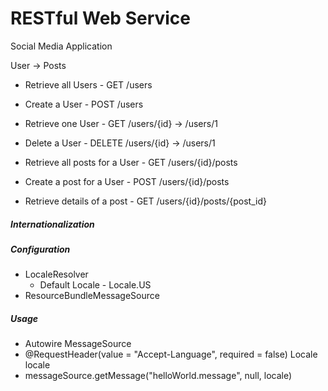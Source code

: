 # RESTful Web Service

Social Media Application

User -> Posts

- Retrieve all Users	-	GET /users
- Create a User			- 	POST /users
- Retrieve one User		-	GET /users/{id} 	-> /users/1
- Delete a User			- 	DELETE /users/{id} 	-> /users/1

- Retrieve all posts for a User	-	GET /users/{id}/posts
- Create a post for a User		- 	POST /users/{id}/posts
- Retrieve details of a post	-	GET /users/{id}/posts/{post_id}


##### Internationalization

##### Configuration
- LocaleResolver
	- Default Locale - Locale.US
- ResourceBundleMessageSource


##### Usage
- Autowire MessageSource
- @RequestHeader(value = "Accept-Language", required = false) Locale locale
- messageSource.getMessage("helloWorld.message", null, locale)
